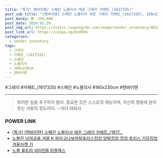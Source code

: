 ```yaml
--- 
title: "특가! 텐바이텐/ 스페인 노블리사 레온 그레이 카페트_(1617335)" 
post_sub_title: "[텐바이텐] 스페인 노블리사 레온 그레이 카페트_(1617335), 160x230cm" 
post_money: ₩. 250,000 
post_date: 2020.01.29 
post_img_url: https://static.coupangcdn.com/image/vendor_inventory/4b5d/16e30281c932b99ac6b1794a63d9b77b81f0088aa983a96f1530f7c16173.jpg 
post_link_url: https://coupa.ng/bnHVhG 
categories: 
  - vendor_inventory 
tags: 
  - 그레이 
  - 카페트_(1617335) 
  - 스페인 
  - 노블리사 
  - 160x230cm 
  - 텐바이텐 
--- 
```

  #그레이 #카페트_(1617335) #스페인 #노블리사 #160x230cm #텐바이텐 
<hr> 

> 화려한 일을 추구하지 말라. 중요한 것은 스스로의 재능이며, 자신의 행동에 쏟아 붓는 사랑의 정도이다. – 머더 테레사 


### POWER LINK

* <a href="https://blog.naver.com/sakai111/221789468030" target="_blank">[특가] [텐바이텐] 스페인 노블리사 레온 그레이 카페트_(1617...</a>
* <a href="https://blog.naver.com/fasyy4321/221785968571" target="_blank">노블진 남여공용 겨울 K 파라고나보아털후리스집업 양털집업 집업 후리스 기모집업 겨울자켓 기</a>
* <a href="https://blog.naver.com/santokki14/221787805944" target="_blank">노블 울트라 비타민B 컴플렉스</a>
